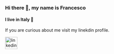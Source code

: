 ### Hi there 👋, my name is Francesco
#### I live in Italy 🍕
If you are curious about me visit my linekdin profile.



[<img src='https://cdn.jsdelivr.net/npm/simple-icons@3.0.1/icons/linkedin.svg' alt='linkedin' height='40'>](https://www.linkedin.com/in/francesco-santi-552121115/)  
